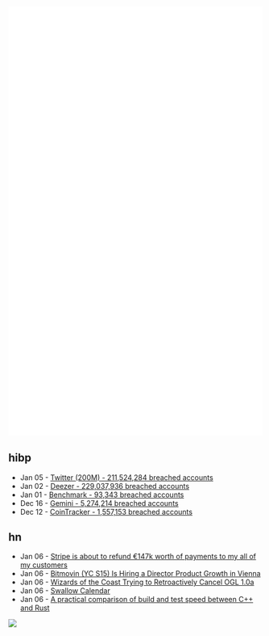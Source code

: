 ![Metrics](https://raw.githubusercontent.com/phixion/phixion/master/metrics.svg)

## hibp

<!--
for https://github.com/phixion/phixion/blob/main/.github/workflows/feeds.yml
-->
<!--START_SECTION:haveibeenpwnd-->
- Jan 05 - [Twitter (200M) - 211,524,284 breached accounts](https://haveibeenpwned.com/PwnedWebsites#Twitter200M)
- Jan 02 - [Deezer - 229,037,936 breached accounts](https://haveibeenpwned.com/PwnedWebsites#Deezer)
- Jan 01 - [Benchmark - 93,343 breached accounts](https://haveibeenpwned.com/PwnedWebsites#Benchmark)
- Dec 16 - [Gemini - 5,274,214 breached accounts](https://haveibeenpwned.com/PwnedWebsites#Gemini)
- Dec 12 - [CoinTracker - 1,557,153 breached accounts](https://haveibeenpwned.com/PwnedWebsites#CoinTracker)
<!--END_SECTION:haveibeenpwnd-->

## hn

<!--
for https://github.com/phixion/phixion/blob/main/.github/workflows/feeds.yml
-->
<!--START_SECTION:hn-->
- Jan 06 - [Stripe is about to refund €147k worth of payments to my all of my customers](https://news.ycombinator.com/item?id=34271815)
- Jan 06 - [Bitmovin (YC S15) Is Hiring a Director Product Growth in Vienna](https://bitmovin.com/careers/director-product-growth-6555620002/)
- Jan 06 - [Wizards of the Coast Trying to Retroactively Cancel OGL 1.0a](https://www.enworld.org/threads/hello-i-am-lawyer-with-a-psa-almost-everyone-is-wrong-about-the-ogl-and-srd-clearing-up-confusion.694192/)
- Jan 06 - [Swallow Calendar](http://riowang.blogspot.com/2022/11/swallow-calendar.html)
- Jan 06 - [A practical comparison of build and test speed between C++ and Rust](https://quick-lint-js.com/blog/cpp-vs-rust-build-times/)
<!--END_SECTION:hn-->

<!--
for https://yhype.me
-->
![](https://hit.yhype.me/github/profile?user_id=13013670)
